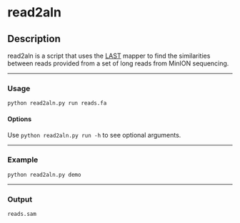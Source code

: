 # read2aln

## Description
read2aln is a script that uses the [LAST] mapper to find the similarities between reads provided from a set of long reads from MinION sequencing.

---
### Usage
`python read2aln.py run reads.fa`
#### Options
Use `python read2aln.py run -h` to see optional arguments.

---
### Example
`python read2aln.py demo`

---
### Output
`reads.sam`

   [LAST]: http://last.cbrc.jp/
